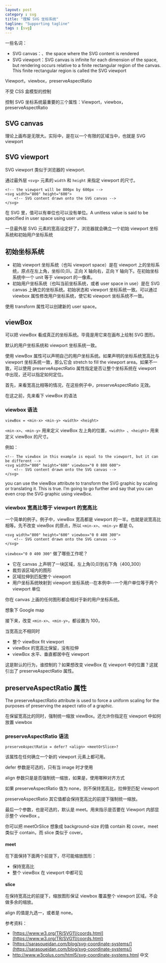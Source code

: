 ```yaml
---
layout: post
category : svg
title: "理解 SVG 坐标系统"
tagline: "Supporting tagline"
tags : [svg]
---
```


一些名词：

- SVG canvas：、the space where the SVG content is rendered
- SVG viewport：SVG canvas is infinite for each dimension of the space, but rendering occurs relative to a finite rectangular region of the canvas. This finite rectangular region is called the SVG viewport


Viewport，viewbox，preserveAspectRatio

不受 CSS 盒模型的控制

控制 SVG 坐标系统最重要的三个属性：Viewport，viewbox，preserveAspectRatio

## SVG canvas

理论上画布是无限大。实际中，是在以一个有限的区域当中，也就是 SVG viewport

## SVG viewport

SVG viewport 类似于浏览器的 viewport.

通过最外层 `<svg>` 元素的 `width` 和 `height` 来指定 viewport 的尺寸。

```
<!-- the viewport will be 800px by 600px -->
<svg width="800" height="600">
    <!-- SVG content drawn onto the SVG canvas -->
</svg>
```

在 SVG 里，值可以有单位也可以没有单位。A unitless value is said to be specified in user space using user units.

一旦最外层 SVG 元素的宽高设定好了，浏览器就会确立一个初始 viewport 坐标系统和初始用户坐标系统

## 初始坐标系统

- 初始 viewport 坐标系统（也叫 viewport space）是在 viewport 上的坐标系统，原点在左上角，坐标(0,0)。正向 X 轴向右，正向 Y 轴向下。在初始坐标系统中一个 unit 等于 viewport 的一像素。
- 初始用户坐标系统（也叫当前坐标系统，或者 user space in use）是在 SVG canvas 上确立的坐标系统。初始状态和 viewport 坐标系统一致。可以通过 viewbox 属性修改用户坐标系统，使它和 viewport 坐标系统不一致。

使用 transform 属性可以创建新的 user space。

## viewBox
可以把 viewBox 看成真正的坐标系统。毕竟是用它来在画布上绘制 SVG 图形。

默认的用户坐标系统和 viewport 坐标系统一致。

使用 viewBox 属性可以声明自己的用户坐标系统。如果声明的坐标系统宽高比与 viewport 坐标系统一致，那么它会 stretch to fill the viewport area。如果不一致，可以使用 preserveAspectRatio 属性指定是否让整个坐标系统在 viewport 中出现，还可以指定如何定位。

首先，来看宽高比相等的情况，在这些例子中，preserveAspectRatio 无效。

在这之前，先来看下 viewBox 的语法

### viewbox 语法



```
viewBox = <min-x> <min-y> <width> <height>
```

`<min-x>`、`<min-y>` 用来定义 viewBox 左上角的位置，`<width> `、`<height>` 用来定义 viewBox 的尺寸。

例如：

```
<!-- The viewbox in this example is equal to the viewport, but it can be different -->
<svg width="800" height="600" viewbox="0 0 800 600">
    <!-- SVG content drawn onto the SVG canvas -->
</svg>
```

you can use the viewBox attribute to transform the SVG graphic by scaling or translating it. This is true. I’m going to go further and say that you can even crop the SVG graphic using viewBox.



### viewbox 宽高比等于 viewport 的宽高比

一个简单的例子。例子中，viewBox 宽高都是 viewport 的一半。也就是说宽高比相等。先不改变 viewBox 的原点，所以 `<min-x>`、`<min-y>` 都是 0。

```
<svg width="800" height="600" viewbox="0 0 400 300">
    <!-- SVG content drawn onto the SVG canvas -->
</svg>
```

`viewbox="0 0 400 300"` 做了哪些工作呢？

- 它在 canvas 上声明了一块区域，左上角(0,0)到右下角（400,300）
- 裁剪该区域内的图形
- 区域拉伸到匹配整个 viewport
- 用户坐标系统映射到 viewport 坐标系统--在本例中--一个用户单位等于两个 viewport 单位

你在 canvas 上画的任何图形都会相对于新的用户坐标系统。

想象下 Google map

接下来，改变 `<min-x>`、`<min-y>`，都设置为 100，


当宽高比不相同时

- 整个 viewBox fit viewport
- viewBox 的宽高比保留，没有拉伸
- viewBox 水平、垂直都居中在 viewport

这是默认的行为，谁控制的？如果想改变 viewBox 在 viewport 中的位置？这就引出了 preserveAspectRatio 属性。
## preserveAspectRatio 属性

The preserveAspectRatio attribute is used to force a uniform scaling for the purposes of preserving the aspect ratio of a graphic.

在保留宽高比的同时，强制统一缩放 viewBox。还允许你指定在 viewport 中如何放置 viewbox



### preserveAspectRatio 语法

```
preserveAspectRatio = defer? <align> <meetOrSlice>?
```

该属性在任何确立一个新的 viewport 元素上都可用。

defer 参数是可选的，只有当 image 时才使用

align 参数只是是否强制统一缩放，如果是，使用哪种对齐方式

如果 preserveAspectRatio 值为 none，则不保持宽高比，拉伸至匹配 viewport

preserveAspectRatio 其它值都会保持宽高比的前提下强制统一缩放。

最后一个参数，也是可选的，默认是 meet。用来指示是否要在 Viewport 内部显示整个 viewBox 。

你可以把 meetOrSlice 想象成 background-size 的值 contain 和 cover。meet 类似于 contain，而 slice 类似于 cover。

#### meet
在下面保持下面两个前提下，尽可能缩放图形：

- 保持宽高比
- 整个 viewBox 在 viewport 中都可见

#### slice
在保持宽高比的前提下，缩放图形保证 viewbox 覆盖整个 viewport 区域。不会做多余的缩放。

align 的值是九选一，或者是 none。

参考资料：

- [https://www.w3.org/TR/SVG11/coords.html](https://www.w3.org/TR/SVG11/coords.html)
- [https://sarasoueidan.com/blog/svg-coordinate-systems/](https://sarasoueidan.com/blog/svg-coordinate-systems/)
- http://www.w3cplus.com/html5/svg-coordinate-systems.html 中文








